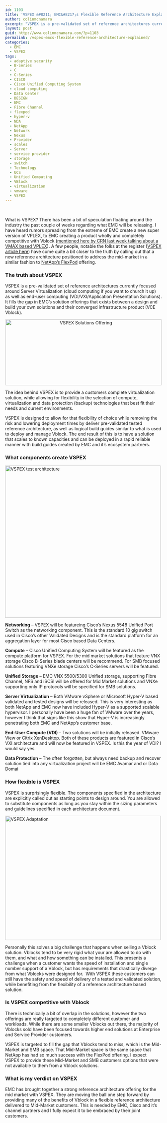 ```yaml
---
id: 1103
title: 'VSPEX &#8211; EMC&#8217;s Flexible Reference Architecture Explained'
author: colinmcnamara
excerpt: "VSPEX is a pre-validated set of reference architectures currently focused around Server Virtualization (cloud computing if you want to church it up) as well as end-user computing (VDI/VXI/Application Presentation Solutions). It fills the gap in EMC's solution offerings that exists between a design and build your own solutions and their converged infrastructure product (VCE Vblock)."
layout: post
guid: http://www.colinmcnamara.com/?p=1103
permalink: /vspex-emcs-flexible-reference-architecture-explained/
categories:
  - EMC
  - VSPEX
tags:
  - adaptive security
  - B-Series
  - C
  - C-Series
  - CISCO
  - Cisco Unified Computing System
  - cloud computing
  - Data Center
  - DESIGN
  - EMC
  - Fibre Channel
  - flexpod
  - hyper-v
  - NDA
  - NetApp
  - Network
  - Nexus
  - Provider
  - scales
  - Server
  - service provider
  - storage
  - switch
  - Technology
  - UCS
  - Unified Computing
  - VBlock
  - virtualization
  - vmware
  - VSPEX
---
```

&nbsp;

What is VSPEX? There has been a bit of speculation floating around the industry the past couple of weeks regarding what EMC will be releasing. I have heard rumors spreading from the extreme of EMC create a new super version of VPLEX, to EMC creating a product wholly and completely competitive with Vblock ([mentioned here by CRN last week talking about a VMAX based VPLEX][1]). A few people, notable the folks at the register ([VSPEX article here][2]) have come quite a bit closer to the truth by calling out that a new reference architecture positioned to address the mid-market in a similar fashion to [NetApp&#8217;s FlexPod][3] offering.

### The truth about VSPEX

VSPEX is a pre-validated set of reference architectures currently focused around Server Virtualization (cloud computing if you want to church it up) as well as end-user computing (VDI/VXI/Application Presentation Solutions). It fills the gap in EMC&#8217;s solution offerings that exists between a design and build your own solutions and their converged infrastructure product (VCE Vblock).

<p style="text-align: center;">
  <a href="http://www.colinmcnamara.com/wp-content/uploads/2012/04/VSPEX-Option.jpg"><img class="aligncenter  wp-image-1111" title="VSPEX-Option" src="http://www.colinmcnamara.com/wp-content/uploads/2012/04/VSPEX-Option-1024x432.jpg" alt="VSPEX Solutions Offering" width="502" height="211" /></a>
</p>

<div>
  <p>
    The idea behind VSPEX is to provide a customers complete virtualization solution, while allowing for flexibility in the selection of compute, virtualization and data protection (backup) technologies that best fit their needs and current environments.
  </p>
  
  <p>
    VSPEX is designed to allow for that flexibility of choice while removing the risk and lowering deployment times by deliver pre-validated tested reference architecture, as well as logical build guides similar to what is used to deploy and manage Vblock. The end result of this is to have a solution that scales to known capacities and can be deployed in a rapid reliable manner with build guides created by EMC and it&#8217;s ecosystem partners.
  </p>
</div>

### What components create VSPEX

[<img class="aligncenter size-full wp-image-1118" title="UCS-5548-VNX" src="http://www.colinmcnamara.com/wp-content/uploads/2012/04/UCS-5548-VNX-e1334213510463.jpg" alt="VSPEX test architecture" width="500" height="487" />][4]

**Networking** &#8211; VSPEX will be featureing Cisco&#8217;s Nexus 5548 Unified Port Switch as the networking component. This is the standard 10 gig switch used in Cisco&#8217;s other Validated Designs and is the standard platform for an aggregation layer for most Cisco based Data Centers.

**Compute** &#8211; Cisco Unified Computing System will be featured as the compute platform for VSPEX. For the mid market solutions that feature VNX storage Cisco B-Series blade centers will be recommend. For SMB focused solutions featuring VNXe storage Cisco&#8217;s C-Series servers will be featured.

**Unified Storage** &#8211; EMC VNX 5500/5300 Unified storage, supporting Fibre Channel, NFS and iSCSI will be offered for Mid Market solutions and VNXe supporting only IP protocols will be specified for SMB solutions.

**Server Virtualization** &#8211; Both VMware vSphere or Microsoft Hyper-V based validated and tested designs will be released. This is very interesting as both NetApp and EMC now have included Hyper-V as a supported scalable hypervisor. I personally have been a huge fan of VMware over the years, however I think that signs like this show that Hyper-V is increasingly penetrating both EMC and NetApp&#8217;s customer base.

**End-User Compute (VDI)** &#8211; Two solutions will be initially released. VMware View or Citrix XenDesktop. Both of these products are featured in Cisco&#8217;s VXI architecture and will now be featured in VSPEX. Is this the year of VDI? I would say yes.

**Data Protection** &#8211; The often forgotten, but always need backup and recover solution tied into any virtualization project will be EMC Avamar and or Data Domai

### How flexible is VSPEX

VSPEX is surprisingly flexible. The components specified in the architecture are explicitly called out as starting points to design around. You are allowed to substitute components as long as you stay within the sizing parameters and guidelines specified in each architecture document.

[<img class="aligncenter size-full wp-image-1126" title="Time to Adapt " src="http://www.colinmcnamara.com/wp-content/uploads/2012/04/iStock_000012497023Small-e1334216460679.jpg" alt="VSPEX Adaptation" width="500" height="398" />][5]

Personally this solves a big challenge that happens when selling a Vblock solution. Vblocks tend to be very rigid what your are allowed to do with them, and what and how something can be installed. This presents a challenge when a customer wants the speed of installation and single number support of a Vblock, but has requirements that drastically diverge from what Vblocks were designed for.  With VSPEX these customers can still have the safety and speed of delivery of a tested and validated solution, while benefiting from the flexibility of a reference architecture based solution.

### Is VSPEX competitive with Vblock

There is technically a bit of overlap in the solutions, however the two offerings are really targeted to completely different customer and workloads. While there are some smaller Vblocks out there, the majority of Vblocks sold have been focused towards higher end solutions at Enterprise and Service Provider customers.

VSPEX is targeted to fill the gap that Vblocks tend to miss, which is the Mid-Market and SMB space. That Mid-Market space is the same space that NetApp has had so much success with the FlexPod offering. I expect VSPEX to provide these Mid-Market and SMB customers options that were not available to them from a Vblock solutions.

### What is my verdict on VSPEX

EMC has brought together a strong reference architecture offering for the mid market with VSPEX. They are moving the ball one step forward by providing many of the benefits of Vblock in a flexible reference architecture delivered to Mid-Market customers. This is needed by EMC, Cisco and it&#8217;s channel partners and I fully expect it to be embraced by their joint customers.

&nbsp;

 [1]: http://www.crn.com/news/cloud/232800391/sources-emcs-new-vspex-reference-architecture-set-to-battle-netapp-vce.htm?pgno=1 "Getting it Wrong"
 [2]: VSPEX%20article%20here "VSPEX article"
 [3]: http://www.netapp.com/us/technology/flexpod/
 [4]: http://www.colinmcnamara.com/wp-content/uploads/2012/04/UCS-5548-VNX.jpg
 [5]: http://www.colinmcnamara.com/wp-content/uploads/2012/04/iStock_000012497023Small.jpg